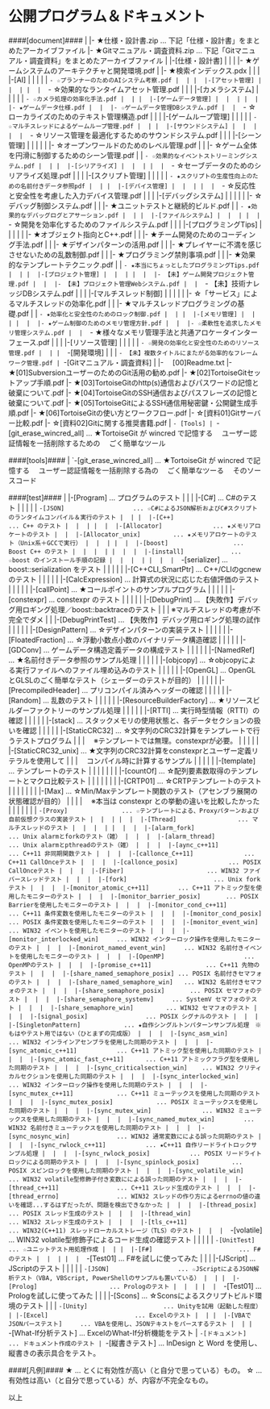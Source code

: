 公開プログラム＆ドキュメント
======

####[document]####
     |
     |- ★仕様・設計書.zip             ... 下記「仕様・設計書」をまとめたアーカイブファイル
     |- ★Gitマニュアル・調査資料.zip  ... 下記「Gitマニュアル・調査資料」をまとめたアーカイブファイル
     |
     |-[仕様・設計書]
     |  |
     |  |- ★ゲームシステムのアーキテクチャと開発環境.pdf
     |  |- ★検索インデックス.pdx
     |  |
     |  |-[AI]
     |  |  |
     |  |  `- ☆プランナーのためのAIシステム考察.pdf
     |  |
     |  |-[アセット管理]
     |  |  |
     |  |  `- ☆効果的なランタイムアセット管理.pdf
     |  |
     |  |-[カメラシステム]
     |  |  |
     |  |  `- ☆カメラ処理の効率化手法.pdf
     |  |
     |  |-[ゲームデータ管理]
     |  |  |
     |  |  |- ★ゲームデータ仕様.pdf
     |  |  |- ☆ゲームデータ管理DBシステム.pdf
     |  |  `- ☆ローカライズのためのテキスト管理構造.pdf
     |  |
     |  |-[ゲームループ管理]
     |  |  |
     |  |  `- ☆マルチスレッドによるゲームループ管理.pdf
     |  |
     |  |-[サウンドシステム]
     |  |  |
     |  |  `- ☆リソース管理を最適化するためのサウンドシステム.pdf
     |  |
     |  |-[シーン管理]
     |  |  |
     |  |  |- ☆オープンワールドのためのレベル管理.pdf
     |  |  |- ☆ゲーム全体を円滑に制御するためのシーン管理.pdf
     |  |  `- ☆効果的なイベントストリーミングシステム.pdf
     |  |
     |  |-[シリアライズ]
     |  |  |
     |  |  `- ☆セーブデータのためのシリアライズ処理.pdf
     |  |
     |  |-[スクリプト管理]
     |  |  |
     |  |  `- ★スクリプトの生産性向上のための名前付きデータ参照pdf
     |  |
     |  |-[デバイス管理]
     |  |  |
     |  |  `- ☆反応性と安全性を考慮した入力デバイス管理.pdf
     |  |
     |  |-[デバッグシステム]
     |  |  |
     |  |  |- ☆デバッグ制御システム.pdf
     |  |  |- ★ユニットテストと継続的ビルド.pdf
     |  |  `- ★効果的なデバッグログとアサーション.pdf
     |  |
     |  |-[ファイルシステム]
     |  |  |
     |  |  `- ☆開発を効率化するためのファイルシステム.pdf
     |  |
     |  |-[プログラミングTips]
     |  |  |
     |  |  |- ★オブジェクト指向とC++.pdf
     |  |  |- ★チーム開発のためのコーディング手法.pdf
     |  |  |- ★デザインパターンの活用.pdf
     |  |  |- ★プレイヤーに不満を感じさせないための乱数制御.pdf
     |  |  |- ★プログラミング禁則事項.pdf
     |  |  |- ★効果的なテンプレートテクニック.pdf
     |  |  `- ★本当にちょっとしたプログラミングTips.pdf
     |  |
     |  |-[プロジェクト管理]
     |  |  |
     |  |  |- 【未】ゲーム開発プロジェクト管理.pdf
     |  |  |- 【未】プロジェクト管理Webシステム.pdf
     |  |  `- 【未】技術ナレッジDBシステム.pdf
     |  |
     |  |-[マルチスレッド制御]
     |  |  |
     |  |  |- ☆「サービス」によるマルチスレッドの効率化.pdf
     |  |  |- ★マルチスレッドプログラミングの基礎.pdf
     |  |  `- ★効率化と安全性のためのロック制御.pdf
     |  |
     |  |-[メモリ管理]
     |  |  |
     |  |  |- ★ゲーム制御のためのメモリ管理方針.pdf
     |  |  |- ☆柔軟性を追求したメモリ管理システム.pdf
     |  |  `- ★様々なメモリ管理手法と共通アロケータインターフェース.pdf
     |  |
     |  |-[リソース管理]
     |  |  |
     |  |  `- ☆開発の効率化と安全性のためのリソース管理.pdf
     |  |
     |  `-[開発環境]
     |     |
     |     `- 【未】複数タイトルにまたがる効率的なフレームワーク管理.pdf
     |
     `-[Gitマニュアル・調査資料]
        |
        |- 　[00]Readme.txt
        |- ★[01]SubversionユーザーのためのGit活用の勧め.pdf
        |- ★[02]TortoiseGitセットアップ手順.pdf
        |- ★[03]TortoiseGitのhttp(s)通信およびパスワードの記憶と破棄について.pdf
        |- ★[04]TortoiseGitのSSH通信およびパスフレーズの記憶と破棄について.pdf
        |- ★[05]TortoiseGitによるSSH通信用秘密鍵・公開鍵生成手順.pdf
        |- ★[06]TortoiseGitの使い方とワークフロー.pdf
        |- ☆[資料01]Gitサーバー比較.pdf
        |- ☆[資料02]Gitに関する推奨書籍.pdf
        |
        `- [Tools]
            |
            `-[git_erase_wincred_all] ... ★TortoiseGit が wincred で記憶する
                                          　ユーザー認証情報を一括削除するための
                                          　ごく簡単なツール

####[tools]####
     |
     `-[git_erase_wincred_all]        ... ★TortoiseGit が wincred で記憶する
                                          　ユーザー認証情報を一括削除する為の
                                          　ごく簡単なツーる
                                          　そのソースコード

####[test]####
     |
     |-[Program]                      ... プログラムのテスト
     |  |
     |  |-[C#]                        ... C#のテスト
     |  |  |
     |  |  `-[JSON]                   ... ☆C#によるJSON解析およびC#スクリプトのランタイムコンパイル＆実行のテスト
     |  |
     |  |-[C++]                       ... C++ のテスト
     |  |  |
     |  |  |-[Allocator]              ... ★メモリアロケートのテスト
     |  |  |-[Allocator_unix]         ... ★メモリアロケートのテスト（Unix系＋GCCで実行）
     |  |  |
     |  |  |-[boost]                  ... Boost C++ のテスト
     |  |  |  |
     |  |  |  |-[install]             ... ☆boost のインストール手順の記録
     |  |  |  |
     |  |  |  `-[serializer]          ... boost::serialization をテスト
     |  |  |
     |  |  |-[C++CLI_SmartPtr]        ... C++/CLIのgcnewのテスト
     |  |  |
     |  |  |-[CalcExpression]         ... 計算式の状況に応じた右値評価のテスト
     |  |  |
     |  |  |-[callPoint]              ... ★コールポイントのサンプルプログラム
     |  |  |
     |  |  |-[constexpr]              ... constexpr のテスト
     |  |  |
     |  |  |-[DebugPrint]             ... 【失敗作】デバッグ用ロギング処理／boost::backtraceのテスト
     |  |  |                              ※マルチスレッドの考慮が不完全でダメ
     |  |  |-[DebugPrintTest]         ... 【失敗作】デバッグ用ロギング処理の試作
     |  |  |
     |  |  |-[DesignPattern]          ... ☆デザインパターンの実装テスト
     |  |  |
     |  |  |-[FloatedFraction]        ... ☆浮動小数点小数のバイナリデータ構造確認
     |  |  |
     |  |  |-[GDConv]                 ... ゲームデータ構造定義データの構成テスト
     |  |  |
     |  |  |-[NamedRef]               ... ★名前付きデータ参照のサンプル処理
     |  |  |
     |  |  |-[objcopy]                ... ☆objcopyによる実行ファイルへのファイル埋め込みのテスト
     |  |  |
     |  |  |-[OpenGL]                 ... OpenGLとGLSLのごく簡単なテスト（シェーダーのテストが目的）
     |  |  |
     |  |  |-[PrecompiledHeader]      ... プリコンパイル済みヘッダーの確認
     |  |  |
     |  |  |-[Random]                 ... 乱数のテスト
     |  |  |
     |  |  |-[ResourceBuilderFactory] ... ★リソースビルダーファクトリーのサンプル処理
     |  |  |
     |  |  |-[RTTI]                   ... 実行時型情報（RTTI）の確認
     |  |  |
     |  |  |-[stack]                  ... スタックメモリの使用状態と、各データセクションの扱いを確認
     |  |  |
     |  |  |-[StaticCRC32]            ... ☆文字列のCRC32計算をテンプレートで行うテストプログラム
     |  |  |                              　※テンプレートでは無理。constexprが必要。
     |  |  |
     |  |  |-[StaticCRC32_unix]       ... ★文字列のCRC32計算をconstexprとユーザー定義リテラルを使用して
     |  |  |                              　コンパイル時に計算するサンプル
     |  |  |
     |  |  |-[template]               ... テンプレートのテスト
     |  |  |  |
     |  |  |  |-[countOf]             ... ☆配列要素数取得のテンプレートとマクロ比較テスト
     |  |  |  |
     |  |  |  |-[CRTP01]              ... ☆CRTPテンプレートのテスト
     |  |  |  |
     |  |  |  |-[Max]                 ... ☆Min/Maxテンプレート関数のテスト（アセンブラ展開の状態確認が目的）
     |  |  |  |                           　※本当は constexpr との挙動の違いを比較したかった
     |  |  |  |
     |  |  |  `-[Proxy]               ... ☆テンプレートによる、Proxyパターンおよび自前仮想クラスの実装テスト
     |  |  |
     |  |  |-[Thread]                 ... マルチスレッドのテスト
     |  |  |  |
     |  |  |  |-[alarm_fork]                  ... Unix alarmとforkのテスト（雑）
     |  |  |  |-[alarm_thread]                ... Unix alarmとpthreadのテスト（雑）
     |  |  |  |-[aync_c++11]                  ... C++11 非同期関数テスト
     |  |  |  |-[callonce_C++11]              ... C++11 CallOnceテスト
     |  |  |  |-[callonce_posix]              ... POSIX CallOnceテスト
     |  |  |  |-[Fiber]                       ... WIN32 ファイバースレッドテスト
     |  |  |  |-[fork]                        ... Unix forkテスト
     |  |  |  |-[monitor_atomic_c++11]        ... C++11 アトミック型を使用したモニターのテスト
     |  |  |  |-[monitor_barrier_posix]       ... POSIX Barrierを使用したモニターのテスト
     |  |  |  |-[monitor_cond_c++11]          ... C++11 条件変数を使用したモニターのテスト
     |  |  |  |-[monitor_cond_posix]          ... POSIX 条件変数を使用したモニターのテスト
     |  |  |  |-[monitor_event_win]           ... WIN32 イベントを使用したモニターのテスト
     |  |  |  |-[monitor_interlocked_win]     ... WIN32 インターロック操作を使用したモニターのテスト
     |  |  |  |-[monirot_named_event_win]     ... WIN32 名前付きイベントを使用したモニターのテスト
     |  |  |  |-[OpenMP]                      ... OpenMPのテスト
     |  |  |  |-[promise_c++11]               ... C++11 先物のテスト
     |  |  |  |-[share_named_semaphore_posix] ... POSIX 名前付きセマフォのテスト
     |  |  |  |-[share_named_semaphore_win]   ... WIN32 名前付きセマフォのテスト
     |  |  |  |-[share_semaphore_posix]       ... POSIX セマフォのテスト
     |  |  |  |-[share_semaphore_systemv]     ... SystemV セマフォのテスト
     |  |  |  |-[share_semaphore_win]         ... WIN32 セマフォのテスト
     |  |  |  |-[signal_posix]                ... POSIX シグナルのテスト
     |  |  |  |-[SingletonPattern]            ... ★自作シングルトンパターンサンプル処理　※もはやテスト用ではない（ひとまずの完成版）
     |  |  |  |-[sync_asm_win]                ... WIN32 インラインアセンブラを使用した同期のテスト
     |  |  |  |-[sync_atomic_c++11]           ... C++11 アトミック型を使用した同期のテスト
     |  |  |  |-[sync_atomic_fast_c++11]      ... C++11 アトミックフラグ型を使用した同期のテスト
     |  |  |  |-[sync_criticalsection_win]    ... WIN32 クリティカルセクションを使用した同期のテスト
     |  |  |  |-[sync_interlocked_win]        ... WIN32 インターロック操作を使用した同期のテスト
     |  |  |  |-[sync_mutex_c++11]            ... C++11 ミューテックスを使用した同期のテスト
     |  |  |  |-[sync_mutex_posix]            ... POSIX ミューテックスを使用した同期のテスト
     |  |  |  |-[sync_mutex_win]              ... WIN32 ミューテックスを使用した同期のテスト
     |  |  |  |-[sync_named_mutex_win]        ... WIN32 名前付きミューテックスを使用した同期のテスト
     |  |  |  |-[sync_nosync_win]             ... WIN32 通常変数にによる誤った同期のテスト
     |  |  |  |-[sync_rwlock_c++11]           ... ★C++11 自作リードライトロックサンプル処理
     |  |  |  |-[sync_rwlock_posix]           ... POSIX リードライトロックによる同期のテスト
     |  |  |  |-[sync_spinlock_posix]         ... POSIX スピンロックを使用した同期のテスト
     |  |  |  |-[sync_volatile_win]           ... WIN32 volatile型修飾子付き変数にによる誤った同期のテスト
     |  |  |  |-[thread_c++11]                ... C++11 スレッド生成のテスト
     |  |  |  |-[thread_errno]                ... WIN32 スレッドの作り方によるerrnoの値の違いを確認...するはずだったが、問題を検出できなかった
     |  |  |  |-[thread_posix]                ... POSIX スレッド生成のテスト
     |  |  |  |-[thread_win]                  ... WIN32 スレッド生成のテスト
     |  |  |  |-[tls_c++11]                   ... WIN32(C++11) スレッドローカルストレージ（TLS）のテスト
     |  |  |  `-[volatile]                    ... WIN32 volatile型修飾子によるコード生成の確認テスト
     |  |  |
     |  |  `-[UnitTest]               ... ☆ユニットテスト用処理作成
     |  |
     |  |-[F#]                        ... F#のテスト
     |  |  |
     |  |  `-[Test01]                 ... F#を試しに使ってみた
     |  |
     |  |-[JScript]                   ... JScriptのテスト
     |  |  |
     |  |  `-[JSON]                   ... ☆JScriptによるJSON解析テスト（VBA, VBScript, PowerShellのサンプルも置いている）
     |  |
     |  |-[Prolog]                    ... Prologのテスト
     |  |  |
     |  |  `-[Test01]                 ... Prologを試しに使ってみた
     |  |
     |  |-[Scons]                     ... ☆Sconsによるスクリプトビルド環境のテスト
     |  |
     |  `-[Unity]                     ... Unityを試用（起動した程度）
     |
     |-[Excel]                        ... Excelのテスト
     |  |
     |  |-[VBAでJSONパーステスト]     ... VBAを使用し、JSONテキストをパースするテスト
     |  |
     |  `-[What-If分析テスト]         ... ExcelのWhat-If分析機能をテスト
     |
     `-[ドキュメント]                 ... ドキュメント作成のテスト
        |
        `-[縦書きテスト]              ... InDesign と Word を使用し、縦書きの表示具合をテスト。

####[凡例]####
    ★ ... とくに有効性が高い（と自分で思っている）もの。
    ☆ ... 有効性は高い（と自分で思っている）が、内容が不完全なもの。

以上
